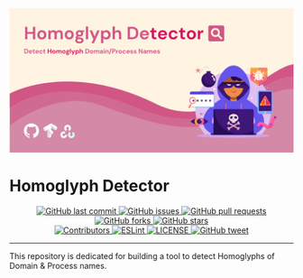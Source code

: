 <p align="center">
  <img alt="GitHub release" src="https://github.com/LaxmanSinghTomar/homoglyph-detector/blob/a5f1eb5d74bd95942028a7d86dd1c4290b51d92f/Homoglyph%20Detector.png">
</p>

# Homoglyph Detector
<p align = "center">
  <a href="https://github.com/LaxmanSinghTomar/homoglyph-detector/commits/master" target="_blank">
    <img src="https://img.shields.io/github/last-commit/LaxmanSinghTomar/homoglyph-detector?style=flat-square" alt="GitHub last commit">
  </a>

<a href="https://github.com/LaxmanSinghTomar/homoglyph-detector/issues" target="_blank">
  <img src="https://img.shields.io/github/issues/LaxmanSinghTomar/homoglyph-detector?style=flat-square&color=red" alt="GitHub issues">
</a>

<a href="https://github.com/LaxmanSinghTomar/homoglyph-detector/pulls" target="_blank">
  <img src="https://img.shields.io/github/issues-pr/LaxmanSinghTomar/homoglyph-detector?style=flat-square&color=blue" alt="GitHub pull requests">
</a>
  
<a href="https://github.com/LaxmanSinghTomar/homoglyph-detector/forks" target="_blank">
  <img src="https://img.shields.io/github/forks/LaxmanSinghTomar/homoglyph-detector?style=flat-square&color=blue" alt="GitHub forks">
</a>

<a href="  https://github.com/LaxmanSinghTomar/homoglyph-detector/stars" target="_blank">
  <img src="https://img.shields.io/github/stars/LaxmanSinghTomar/homoglyph-detector?style=flat-square&color=blue" alt="GitHub stars">
</a>  
  
</br>

<a href="https://github.com/LaxmanSinghTomar/homoglyph-detector#contribute" target="_blank">
  <img alt="Contributors" src="https://img.shields.io/badge/all_contributors-2-orange.svg?style=flat-square">
</a>

<a href="https://standardjs.com" target="_blank">
  <img alt="ESLint" src="https://img.shields.io/badge/code_style-standard-brightgreen.svg?style=flat-square">
</a>

<a href="https://github.com/LaxmanSinghTomar/homoglyph-detector/blob/main/LICENSE" target="_blank">
  <img alt="LICENSE" src="https://img.shields.io/github/license/LaxmanSinghTomar/homoglyph-detector">
<a/>


<a href="https://ctt.ac/V44e7" target="_blank">
  <img src="https://img.shields.io/twitter/url?style=flat-square&logo=twitter&url=https://ctt.ac/V44e7" alt="GitHub tweet">
</a>
</p>
<hr>


This repository is dedicated for building a tool to detect Homoglyphs of Domain &amp; Process names.
